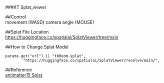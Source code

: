 ###KT Splat_viewer

##Control   
movement (WASD)
camera angle (MOUSE)

##Splat File Location   
https://huggingface.co/spatialai/SplatViewer/tree/main

##How to Change Splat Model   
```
params.get("url") || "tbRoom.splat",
        "https://huggingface.co/spatialai/SplatViewer/resolve/main/",
```

##Reference   
[antimatter15 Splat](https://github.com/antimatter15/splat).

